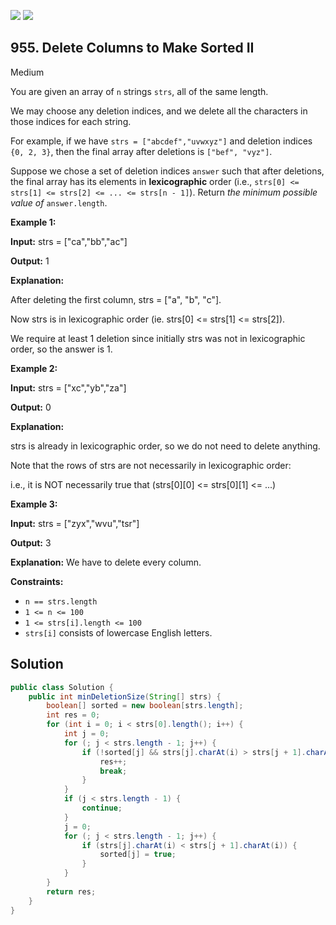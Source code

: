 [![](https://img.shields.io/github/stars/javadev/LeetCode-in-Java?label=Stars&style=flat-square)](https://github.com/javadev/LeetCode-in-Java)
[![](https://img.shields.io/github/forks/javadev/LeetCode-in-Java?label=Fork%20me%20on%20GitHub%20&style=flat-square)](https://github.com/javadev/LeetCode-in-Java/fork)

## 955\. Delete Columns to Make Sorted II

Medium

You are given an array of `n` strings `strs`, all of the same length.

We may choose any deletion indices, and we delete all the characters in those indices for each string.

For example, if we have `strs = ["abcdef","uvwxyz"]` and deletion indices `{0, 2, 3}`, then the final array after deletions is `["bef", "vyz"]`.

Suppose we chose a set of deletion indices `answer` such that after deletions, the final array has its elements in **lexicographic** order (i.e., `strs[0] <= strs[1] <= strs[2] <= ... <= strs[n - 1]`). Return _the minimum possible value of_ `answer.length`.

**Example 1:**

**Input:** strs = ["ca","bb","ac"]

**Output:** 1

**Explanation:**

After deleting the first column, strs = ["a", "b", "c"].

Now strs is in lexicographic order (ie. strs[0] <= strs[1] <= strs[2]).

We require at least 1 deletion since initially strs was not in lexicographic order, so the answer is 1.

**Example 2:**

**Input:** strs = ["xc","yb","za"]

**Output:** 0

**Explanation:**

strs is already in lexicographic order, so we do not need to delete anything.

Note that the rows of strs are not necessarily in lexicographic order:

i.e., it is NOT necessarily true that (strs[0][0] <= strs[0][1] <= ...)

**Example 3:**

**Input:** strs = ["zyx","wvu","tsr"]

**Output:** 3

**Explanation:** We have to delete every column.

**Constraints:**

*   `n == strs.length`
*   `1 <= n <= 100`
*   `1 <= strs[i].length <= 100`
*   `strs[i]` consists of lowercase English letters.

## Solution

```java
public class Solution {
    public int minDeletionSize(String[] strs) {
        boolean[] sorted = new boolean[strs.length];
        int res = 0;
        for (int i = 0; i < strs[0].length(); i++) {
            int j = 0;
            for (; j < strs.length - 1; j++) {
                if (!sorted[j] && strs[j].charAt(i) > strs[j + 1].charAt(i)) {
                    res++;
                    break;
                }
            }
            if (j < strs.length - 1) {
                continue;
            }
            j = 0;
            for (; j < strs.length - 1; j++) {
                if (strs[j].charAt(i) < strs[j + 1].charAt(i)) {
                    sorted[j] = true;
                }
            }
        }
        return res;
    }
}
```